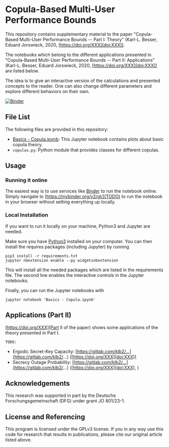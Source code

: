 # Copula-Based Multi-User Performance Bounds

This repository contains supplementary material to the paper "Copula-Based
Multi-User Performance Bounds -- Part I: Theory" (Karl-L. Besser, Eduard
Jorswieck, 2020, [https://doi.org/XXX](doi:XXX)).

The notebooks which belong to the different applications presented in
"Copula-Based Multi-User Performance Bounds -- Part II: Applications" (Karl-L.
Besser, Eduard Jorswieck, 2020, [https://doi.org/XXX](doi:XXX)) are listed
below.

The idea is to give an interactive version of the calculations and presented
concepts to the reader. One can also change different parameters and explore
different behaviors on their own.

[![Binder](https://mybinder.org/badge_logo.svg)](https://mybinder.org/v2/gl/)


## File List
The following files are provided in this repository:

* [Basics - Copula.ipynb](https://mybinder.org/v2/gl/): This Jupyter notebook
  contains plots about basic copula theory.
* `copulas.py`: Python module that provides classes for different copulas.



## Usage
### Running it online
The easiest way is to use services like [Binder](https://mybinder.org/) to run
the notebook online. Simply navigate to [https://mybinder.org/v2/gl/](TODO) to
run the notebook in your browser without setting everything up locally.

### Local Installation
If you want to run it locally on your machine, Python3 and Jupyter are needed.

Make sure you have [Python3](https://www.python.org/downloads/) installed on
your computer.
You can then install the requires packages (including Jupyter) by running
```
pip3 install -r requirements.txt
jupyter nbextension enable --py widgetsnbextension
```
This will install all the needed packages which are listed in the requirements 
file. The second line enables the interactive controls in the Jupyter
notebooks.

Finally, you can run the Jupyter notebooks with
```
jupyter notebook 'Basics - Copula.ipynb'
```

## Applications (Part II)
[https://doi.org/XXX](Part II of the paper) shows some applications of the
theory presented in Part I.

`TODO:`

* Ergodic Secret-Key Capacity:
  [https://gitlab.com/klb2/...](https://gitlab.com/klb2/...)
  ([https://doi.org/XXX](doi:XXX))
* Secrecy Outage Probability:
  [https://gitlab.com/klb2/...](https://gitlab.com/klb2/...)
  ([https://doi.org/XXX](doi:XXX), [](arXiv:XXX))


## Acknowledgements
This research was supported in part by the Deutsche Forschungsgemeinschaft
(DFG) under grant JO 801/23-1.


## License and Referencing
This program is licensed under the GPLv3 license. If you in any way use this
code for research that results in publications, please cite our original
article listed above.
